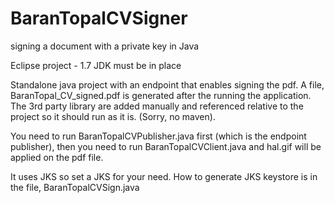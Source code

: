 # BaranTopalCVSigner
signing a document with a private key in Java

Eclipse project - 1.7 JDK must be in place

Standalone java project with an endpoint that enables signing the pdf. A file, BaranTopal_CV_signed.pdf is generated after the running the application.
The 3rd party library are added manually and referenced relative to the project so it should run as it is. (Sorry, no maven).

You need to run BaranTopalCVPublisher.java first (which is the endpoint publisher), then you need to run BaranTopalCVClient.java and hal.gif
will be applied on the pdf file.

It uses JKS so set a JKS for your need. How to generate JKS keystore is in the file, BaranTopalCVSign.java
